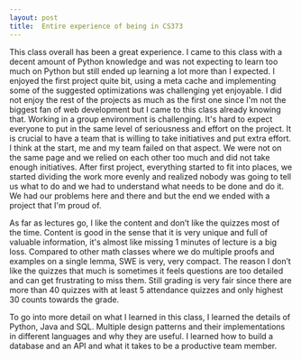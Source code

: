 ```yaml
---
layout: post
title:  Entire experience of being in CS373
---
```


This class overall has been a great experience. I came to this class with a decent amount of Python knowledge and was not expecting to learn too much on Python but still ended up learning a lot more than I expected. I enjoyed the first project quite bit, using a meta cache and implementing some of the suggested optimizations was challenging yet enjoyable. I did not enjoy the rest of the projects as much as the first one since I'm not the biggest fan of web development but I came to this class already knowing that. Working in a group environment is challenging. It's hard to expect everyone to put in the same level of seriousness and effort on the project. It is crucial to have a team that is willing to take initiatives and put extra effort. I think at the start, me and my team failed on that aspect. We were not on the same page and we relied on each other too much and did not take enough initiatives. After first project, everything started to fit into places, we started dividing the work more evenly and realized nobody was going to tell us what to do and we had to understand what needs to be done and do it. We had our problems here and there and but the end we ended with a project that I'm proud of.

As far as lectures go, I like the content and don’t like the quizzes most of the time. Content is good in the sense that it is very unique and full of valuable information, it's almost like missing 1 minutes of lecture is a big loss. Compared to other math classes where we do multiple proofs and examples on a single lemma, SWE is very, very compact. The reason I don’t like the quizzes that much is sometimes it feels questions are too detailed and can get frustrating to miss them. Still grading is very fair since there are more than 40 quizzes with at least 5 attendance quizzes and only highest 30 counts towards the grade.

To go into more detail on what I learned in this class, I learned the details of Python, Java and SQL. Multiple design patterns and their implementations in different languages and why they are useful. I learned how to build a database and an API and what it takes to be a productive team member.


